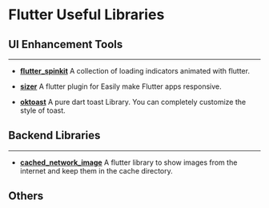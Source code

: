 # Flutter Useful Libraries

## UI Enhancement Tools

***

- **[flutter_spinkit](https://pub.dev/packages/flutter_spinkit)** A collection of loading indicators animated with flutter.

- **[sizer](https://pub.dev/packages/sizer)** A flutter plugin for Easily make Flutter apps responsive.

- **[oktoast](https://pub.dev/packages/oktoast)** A pure dart toast Library. You can completely customize the style of toast.

## Backend Libraries

***

- **[cached_network_image](https://pub.dev/packages/cached_network_image)** A flutter library to show images from the internet and keep them in the cache directory.

## Others